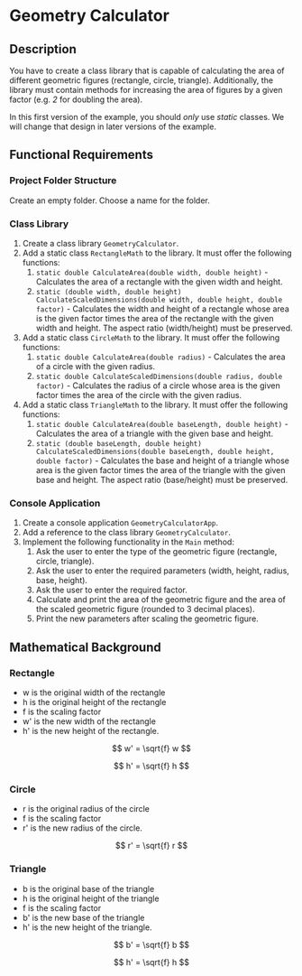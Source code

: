 # Geometry Calculator

## Description

You have to create a class library that is capable of calculating the area of different geometric figures (rectangle, circle, triangle). Additionally, the library must contain methods for increasing the area of figures by a given factor (e.g. *2* for doubling the area).

In this first version of the example, you should *only* use *static* classes. We will change that design in later versions of the example.

## Functional Requirements

### Project Folder Structure

Create an empty folder. Choose a name for the folder.

### Class Library

1. Create a class library `GeometryCalculator`.
2. Add a static class `RectangleMath` to the library. It must offer the following functions:
    1. `static double CalculateArea(double width, double height)` - Calculates the area of a rectangle with the given width and height.
    2. `static (double width, double height) CalculateScaledDimensions(double width, double height, double factor)` - Calculates the width and height of a rectangle whose area is the given factor times the area of the rectangle with the given width and height. The aspect ratio (width/height) must be preserved.
3. Add a static class `CircleMath` to the library. It must offer the following functions:
    1. `static double CalculateArea(double radius)` - Calculates the area of a circle with the given radius.
    2. `static double CalculateScaledDimensions(double radius, double factor)` - Calculates the radius of a circle whose area is the given factor times the area of the circle with the given radius.
4. Add a static class `TriangleMath` to the library. It must offer the following functions:
    1. `static double CalculateArea(double baseLength, double height)` - Calculates the area of a triangle with the given base and height.
    2. `static (double baseLength, double height) CalculateScaledDimensions(double baseLength, double height, double factor)` - Calculates the base and height of a triangle whose area is the given factor times the area of the triangle with the given base and height. The aspect ratio (base/height) must be preserved.

### Console Application

1. Create a console application `GeometryCalculatorApp`.
2. Add a reference to the class library `GeometryCalculator`.
3. Implement the following functionality in the `Main` method:
    1. Ask the user to enter the type of the geometric figure (rectangle, circle, triangle).
    2. Ask the user to enter the required parameters (width, height, radius, base, height).
    3. Ask the user to enter the required factor.
    4. Calculate and print the area of the geometric figure and the area of the scaled geometric figure (rounded to 3 decimal places).
    5. Print the new parameters after scaling the geometric figure.

## Mathematical Background

### Rectangle

* w is the original width of the rectangle
* h is the original height of the rectangle
* f is the scaling factor
* w' is the new width of the rectangle
* h' is the new height of the rectangle.

$$ w' = \sqrt{f} w $$

$$ h' = \sqrt{f} h $$

### Circle

* r is the original radius of the circle
* f is the scaling factor
* r' is the new radius of the circle.

$$ r' = \sqrt{f} r $$

### Triangle

* b is the original base of the triangle
* h is the original height of the triangle
* f is the scaling factor
* b' is the new base of the triangle
* h' is the new height of the triangle.

$$ b' = \sqrt{f} b $$

$$ h' = \sqrt{f} h $$
